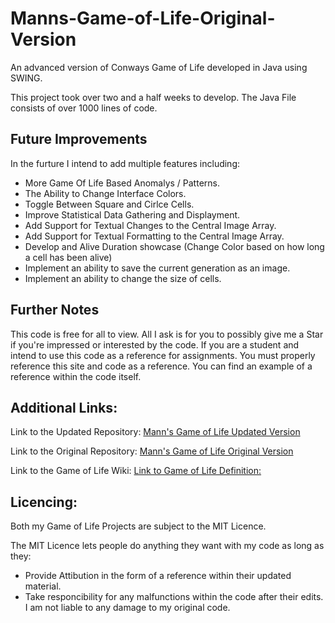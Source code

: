# Manns-Game-of-Life-Original-Version
An advanced version of Conways Game of Life developed in Java using SWING.

This project took over two and a half weeks to develop.
The Java File consists of over 1000 lines of code.

## Future Improvements
In the furture I intend to add multiple features including:
* More Game Of Life Based Anomalys / Patterns.
* The Ability to Change Interface Colors.
* Toggle Between Square and Cirlce Cells.
* Improve Statistical Data Gathering and Displayment.
* Add Support for Textual Changes to the Central Image Array.
* Add Support for Textual Formatting to the Central Image Array.
* Develop and Alive Duration showcase (Change Color based on how long a cell has been alive)
* Implement an ability to save the current generation as an image.
* Implement an ability to change the size of cells.

## Further Notes
This code is free for all to view. All I ask is for you to possibly give me a Star if you're impressed or interested by the code.
If you are a student and intend to use this code as a reference for assignments. You must properly reference this site and code as a reference. You can find an example of a reference within the code itself.

## Additional Links:
Link to the Updated  Repository: [Mann's Game of Life Updated  Version](https://github.com/Mannjamin/Manns-Game-of-Life-Updated-Version)

Link to the Original Repository: [Mann's Game of Life Original Version](https://github.com/Mannjamin/Manns-Game-of-Life-Original-Version-)

Link to the Game of Life Wiki:   [Link to Game of Life Definition:](https://en.wikipedia.org/wiki/Conway%27s_Game_of_Life)

## Licencing:
Both my Game of Life Projects are subject to the MIT Licence.

The MIT Licence lets people do anything they want with my code as long as they:
* Provide Attibution in the form of a reference within their updated material.
* Take responcibility for any malfunctions within the code after their edits. I am not liable to any damage to my original code.



 
